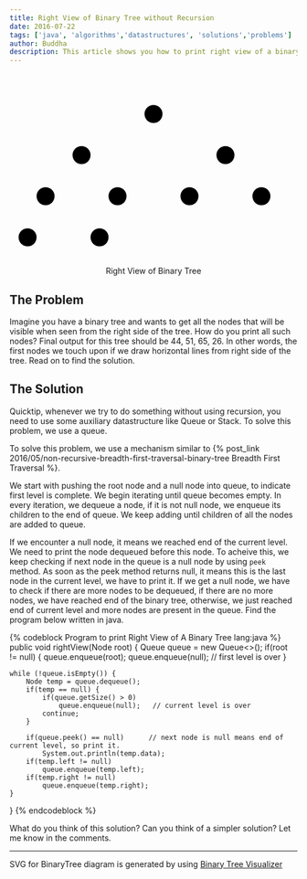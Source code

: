 ```yaml
---
title: Right View of Binary Tree without Recursion
date: 2016-07-22
tags: ['java', 'algorithms','datastructures', 'solutions','problems']
author: Buddha
description: This article shows you how to print right view of a binary tree, which using recursion.
---
```


<div style="text-align: center">
<svg width="100%" viewBox="0 0 700 450"><g transform="translate(262.5,150)" style="z-index: 1; cursor: inherit;"><line class="binary-tree-arrow" x1="67.20" y1="-38.40" x2="-67.20" y2="38.40"></line><line x1="-67.20" y1="38.40" x2="-56.28" y2="39.01" class="binary-tree-arrow"></line><line x1="-67.20" y1="38.40" x2="-62.18" y2="28.68" class="binary-tree-arrow"></line></g><g transform="translate(131.25,250)" style="z-index: 1; cursor: inherit;"><line x1="28.35" y1="-32.40" x2="-28.35" y2="32.40" class="binary-tree-arrow"></line><line x1="-28.35" y1="32.40" x2="-17.83" y2="29.42" class="binary-tree-arrow"></line><line x1="-28.35" y1="32.40" x2="-26.79" y2="21.58" class="binary-tree-arrow"></line></g><g transform="translate(65.62,350)" style="z-index: 1; cursor: inherit;"><line x1="12.50" y1="-28.58" x2="-12.50" y2="28.58" class="binary-tree-arrow"></line><line x1="-12.50" y1="28.58" x2="-3.37" y2="22.56" class="binary-tree-arrow"></line><line x1="-12.50" y1="28.58" x2="-14.27" y2="17.79" class="binary-tree-arrow"></line></g><g transform="translate(218.75,250)" style="z-index: 1; cursor: inherit;"><line x1="-28.35" y1="-32.40" x2="28.35" y2="32.40" class="binary-tree-arrow"></line><line x1="28.35" y1="32.40" x2="26.79" y2="21.58" class="binary-tree-arrow"></line><line x1="28.35" y1="32.40" x2="17.83" y2="29.42" class="binary-tree-arrow"></line></g><g transform="translate(240.62,350)" style="z-index: 1; cursor: inherit;"><line x1="12.50" y1="-28.58" x2="-12.50" y2="28.58" class="binary-tree-arrow"></line><line x1="-12.50" y1="28.58" x2="-3.37" y2="22.56" class="binary-tree-arrow"></line><line x1="-12.50" y1="28.58" x2="-14.27" y2="17.79" class="binary-tree-arrow"></line></g><g transform="translate(437.5,150)" style="z-index: 1; cursor: inherit;"><line x1="-67.20" y1="-38.40" x2="67.20" y2="38.40" class="binary-tree-arrow"></line><line x1="67.20" y1="38.40" x2="62.18" y2="28.68" class="binary-tree-arrow"></line><line x1="67.20" y1="38.40" x2="56.28" y2="39.01" class="binary-tree-arrow"></line></g><g transform="translate(481.25,250)" style="z-index: 1; cursor: inherit;"><line x1="28.35" y1="-32.40" x2="-28.35" y2="32.40" class="binary-tree-arrow"></line><line x1="-28.35" y1="32.40" x2="-17.83" y2="29.42" class="binary-tree-arrow"></line><line x1="-28.35" y1="32.40" x2="-26.79" y2="21.58" class="binary-tree-arrow"></line></g><g transform="translate(568.75,250)" style="z-index: 1; cursor: inherit;"><line x1="-28.35" y1="-32.40" x2="28.35" y2="32.40" class="binary-tree-arrow"></line><line x1="28.35" y1="32.40" x2="26.79" y2="21.58" class="binary-tree-arrow"></line><line x1="28.35" y1="32.40" x2="17.83" y2="29.42" class="binary-tree-arrow"></line></g><g transform="translate(350,100)" style="z-index: 3; cursor: pointer;"><circle cx="0" cy="0" r="21.87" class="binary-tree-circle -highlight"></circle><text x="0" dy="0.6ex" y="0">44</text></g><g transform="translate(175,200)" style="z-index: 3; cursor: pointer;"><circle cx="0" cy="0" r="21.87" class="binary-tree-circle dull"></circle><text x="0" dy="0.6ex" y="0">23</text></g><g transform="translate(87.5,300)" style="z-index: 3; cursor: pointer;"><circle cx="0" cy="0" r="21.87" class="binary-tree-circle dull"></circle><text x="0" dy="0.6ex" y="0">13</text></g><g transform="translate(43.75,400)" style="z-index: 3; cursor: pointer;"><circle cx="0" cy="0" r="21.87" class="binary-tree-circle dull"></circle><text x="0" dy="0.6ex" y="0">7</text></g><g transform="translate(262.5,300)" style="z-index: 3; cursor: pointer;"><circle cx="0" cy="0" r="21.87" class="binary-tree-circle dull"></circle><text x="0" dy="0.6ex" y="0">27</text></g><g transform="translate(218.75,400)" style="z-index: 3; cursor: pointer;"><circle cx="0" cy="0" r="21.87" class="binary-tree-circle -highlight"></circle><text x="0" dy="0.6ex" y="0">26</text></g><g transform="translate(525,200)" style="z-index: 3; cursor: pointer;"><circle cx="0" cy="0" r="21.87" class="binary-tree-circle -highlight"></circle><text x="0" dy="0.6ex" y="0">51</text></g><g transform="translate(437.5,300)" style="z-index: 3; cursor: pointer;"><circle cx="0" cy="0" r="21.87" class="binary-tree-circle dull"></circle><text x="0" dy="0.6ex" y="0">50</text></g><g transform="translate(612.5,300)" style="z-index: 3; cursor: pointer;"><circle cx="0" cy="0" r="21.87" class="binary-tree-circle -highlight"></circle><text x="0" dy="0.6ex" y="0">65</text></g></svg>
<p></p><span class="caption">Right View of Binary Tree</span>
</div>

## The Problem

Imagine you have a binary tree and wants to get all the nodes that will be visible when seen from the right side of the tree. How do you print all such nodes? Final output for this tree should be 44, 51, 65, 26. In other words, the first nodes we touch upon if we draw horizontal lines from right side of the tree. Read on to find the solution.

 <!-- more -->

## The Solution

Quicktip, whenever we try to do something without using recursion, you need to use some auxiliary datastructure like Queue or Stack. To solve this problem, we use a queue.

To solve this problem, we use a mechanism similar to {% post_link 2016/05/non-recursive-breadth-first-traversal-binary-tree Breadth First Traversal %}.

We start with pushing the root node and a null node into queue, to indicate first level is complete. We begin iterating until queue becomes empty. In every iteration, we dequeue a node, if it is not null node, we enqueue its children to the end of queue. We keep adding until children of all the nodes are added to queue.

If we encounter a null node, it means we reached end of the current level. We need to print the node dequeued before this node. To acheive this, we keep checking if next node in the queue is a null node by using `peek` method. As soon as the peek method returns null, it means this is the last node in the current level, we have to print it. If we get a null node, we have to check if there are more nodes to be dequeued, if there are no more nodes, we have reached end of the binary tree, otherwise, we just reached end of current level and more nodes are present in the queue. Find the program below written in java.

{% codeblock Program to print Right View of A Binary Tree lang:java %}
public void rightView(Node root) {
    Queue<Node> queue = new Queue<>();
    if(root != null) {
        queue.enqueue(root);
        queue.enqueue(null);  // first level is over
    }

    while (!queue.isEmpty()) {
        Node temp = queue.dequeue();
        if(temp == null) {
            if(queue.getSize() > 0)
                queue.enqueue(null);   // current level is over
            continue;
        }

        if(queue.peek() == null)      // next node is null means end of current level, so print it.
            System.out.println(temp.data);
        if(temp.left != null)
            queue.enqueue(temp.left);
        if(temp.right != null)
            queue.enqueue(temp.right);
    }
}
{% endcodeblock %}

What do you think of this solution? Can you think of a simpler solution? Let me know in the comments.

---
SVG for BinaryTree diagram is generated by using [Binary Tree Visualizer](http://btv.melezinek.cz/binary-search-tree.html)
